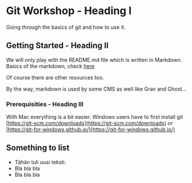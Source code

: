 # Git Workshop - Heading I

Going through the basics of git and how to use it.

## Getting Started - Heading II

We will only play with the README.md file which is written in Markdown. Basics of the markdown, check [here](https://confluence.atlassian.com/bitbucketserver/markdown-syntax-guide-776639995.html)

Of course there are other resources too.

By the way, markdown is used by some CMS as well like Grav and Ghost...

### Prerequisities - Heading III

With Mac everything is a bit easier. Windows users have to first install git [https://git-scm.com/downloads](https://git-scm.com/downloads) or [https://git-for-windows.github.io/](https://git-for-windows.github.io/)

## Something to list

* Tähän tuli uusi teksti.
* Bla bla bla
* Bla bla bla